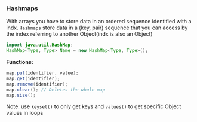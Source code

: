 ### Hashmaps

With arrays you have to store data in an ordered sequence identified with a indx. `Hashmaps` store data in a (key, pair) sequence that you can access by the index referring to another Object(indx is also an Object)

```java
import java.util.HashMap;
HashMap<Type, Type> Name = new HashMap<Type, Type>();
```

**Functions:**

```java
map.put(identifier, value);
map.get(identifier);
map.remove(identifier);
map.clear(); // Deletes the whole map
map.size();
```

Note: use `keyset()` to only get keys and `values()` to get specific Object values in loops
